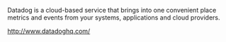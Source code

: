 Datadog is a cloud-based service that brings into one convenient place metrics and events from your systems, applications and cloud providers.

http://www.datadoghq.com/
